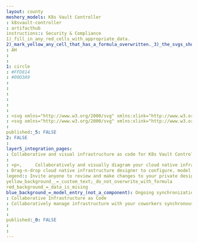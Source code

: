 ```yaml
---
layout: county 
meshery_models: K8s Vault Controller
: k8svault-controller
: artifacthub
instructions:: Security & Compliance
1)_fill_in_any_red_cells_with_appropriate_data.
2)_mark_yellow_any_cell_that_has_a_formula_overwritten._3)_the_svgs_shouldn't_have_xml_header_they_are_added_programmatically_through_workflows: Security & Compliance
: AH
: 
: 
1: circle
: #FFD814
: #00D3A9
: 
: 
: 
: 
: 
: 
: <svg xmlns="http://www.w3.org/2000/svg" xmlns:xlink="http://www.w3.org/1999/xlink" viewBox="0 0 73.6 72" width="2500" height="2446"><defs><path fill="#FFD814" id="a" d="M37.6 36.8c1.2 0 2.1-1 2.1-2.1s-.9-2.1-2.1-2.1-2.1 1-2.1 2.1.9 2.1 2.1 2.1zM31.3 31c1.2 0 2.1-1 2.1-2.1 0-1.2-.9-2.1-2.1-2.1-1.2 0-2.1 1-2.1 2.1 0 1.2.9 2.1 2.1 2.1zm6.3 0c1.2 0 2.1-1 2.1-2.1 0-1.2-.9-2.1-2.1-2.1s-2.1 1-2.1 2.1c0 1.2.9 2.1 2.1 2.1zm6.3 0c1.2 0 2.1-1 2.1-2.1 0-1.2-.9-2.1-2.1-2.1-1.2 0-2.1 1-2.1 2.1 0 1.2 1 2.1 2.1 2.1zm-12.6-5.7c1.2 0 2.1-1 2.1-2.1 0-1.2-.9-2.1-2.1-2.1-1.2 0-2.1 1-2.1 2.1 0 1.2.9 2.1 2.1 2.1zm6.3 0c1.2 0 2.1-1 2.1-2.1 0-1.2-.9-2.1-2.1-2.1s-2.1 1-2.1 2.1c0 1.2.9 2.1 2.1 2.1zm6.3 0c1.2 0 2.1-1 2.1-2.1 0-1.2-.9-2.1-2.1-2.1-1.2 0-2.1 1-2.1 2.1 0 1.2 1 2.1 2.1 2.1zm-6.3-5.7c1.2 0 2.1-1 2.1-2.1 0-1.2-.9-2.1-2.1-2.1s-2.1 1-2.1 2.1.9 2.1 2.1 2.1zm6.3 0c1.2 0 2.1-1 2.1-2.1 0-1.2-.9-2.1-2.1-2.1-1.2 0-2.1 1-2.1 2.1s1 2.1 2.1 2.1zm-12.6 0c1.2 0 2.1-1 2.1-2.1 0-1.2-.9-2.1-2.1-2.1-1.2 0-2.1 1-2.1 2.1s.9 2.1 2.1 2.1zM36.8 72L0 0h73.6L36.8 72z"/></defs><use xlink:href="#a" overflow="visible" fill-rule="evenodd" clip-rule="evenodd"/></svg>
: <svg xmlns="http://www.w3.org/2000/svg" xmlns:xlink="http://www.w3.org/1999/xlink" viewBox="0 0 73.6 72" width="2500" height="2446"><defs><path fill="#fff" id="a" d="M37.6 36.8c1.2 0 2.1-1 2.1-2.1s-.9-2.1-2.1-2.1-2.1 1-2.1 2.1.9 2.1 2.1 2.1zM31.3 31c1.2 0 2.1-1 2.1-2.1 0-1.2-.9-2.1-2.1-2.1-1.2 0-2.1 1-2.1 2.1 0 1.2.9 2.1 2.1 2.1zm6.3 0c1.2 0 2.1-1 2.1-2.1 0-1.2-.9-2.1-2.1-2.1s-2.1 1-2.1 2.1c0 1.2.9 2.1 2.1 2.1zm6.3 0c1.2 0 2.1-1 2.1-2.1 0-1.2-.9-2.1-2.1-2.1-1.2 0-2.1 1-2.1 2.1 0 1.2 1 2.1 2.1 2.1zm-12.6-5.7c1.2 0 2.1-1 2.1-2.1 0-1.2-.9-2.1-2.1-2.1-1.2 0-2.1 1-2.1 2.1 0 1.2.9 2.1 2.1 2.1zm6.3 0c1.2 0 2.1-1 2.1-2.1 0-1.2-.9-2.1-2.1-2.1s-2.1 1-2.1 2.1c0 1.2.9 2.1 2.1 2.1zm6.3 0c1.2 0 2.1-1 2.1-2.1 0-1.2-.9-2.1-2.1-2.1-1.2 0-2.1 1-2.1 2.1 0 1.2 1 2.1 2.1 2.1zm-6.3-5.7c1.2 0 2.1-1 2.1-2.1 0-1.2-.9-2.1-2.1-2.1s-2.1 1-2.1 2.1.9 2.1 2.1 2.1zm6.3 0c1.2 0 2.1-1 2.1-2.1 0-1.2-.9-2.1-2.1-2.1-1.2 0-2.1 1-2.1 2.1s1 2.1 2.1 2.1zm-12.6 0c1.2 0 2.1-1 2.1-2.1 0-1.2-.9-2.1-2.1-2.1-1.2 0-2.1 1-2.1 2.1s.9 2.1 2.1 2.1zM36.8 72L0 0h73.6L36.8 72z"/></defs><use xlink:href="#a" overflow="visible" fill-rule="evenodd" clip-rule="evenodd"/></svg>
: 
published:_5: FALSE
2: FALSE
: 
layer5_integration_pages: 
: Collaborative and visual infrastructure as code for K8s Vault Controller
: 
: <p>,     Collaboratively and visually diagram your cloud native infrastructure with GitOps-style pipeline integration. Design, test, and manage configuration your Kubernetes-based, containerized applications as a visual topology., </p>, <p>,     Looking for best practice cloud native design and deployment best practices? Choose from thousands of pre-built components in MeshMap. Choose from hundreds of ready-made design patterns by importing templates from Meshery Catalog or use our low code designer, MeshMap, to create and deploy your own cloud native infrastructure designs., </p>
: Drag-n-drop cloud native infrastructure designer to configure, model, and deploy your workloads.
legend:: Invite anyone to review and make changes to your private designs.
yellow_background__=_custom_text;_do_not_overwrite_with_formula
red_background_=_data_is_mising
blue_background_=_model_entry_(not_a_component): Ongoing synchronization of Kubernetes configuration and changes across any number of clusters.
: Collaborative Infrastructure as Code
: Collaboratively manage infrastructure with your coworkers synchronously sharing the same designs.
: 
: 
published:_0: FALSE
: 
: 
---
```

